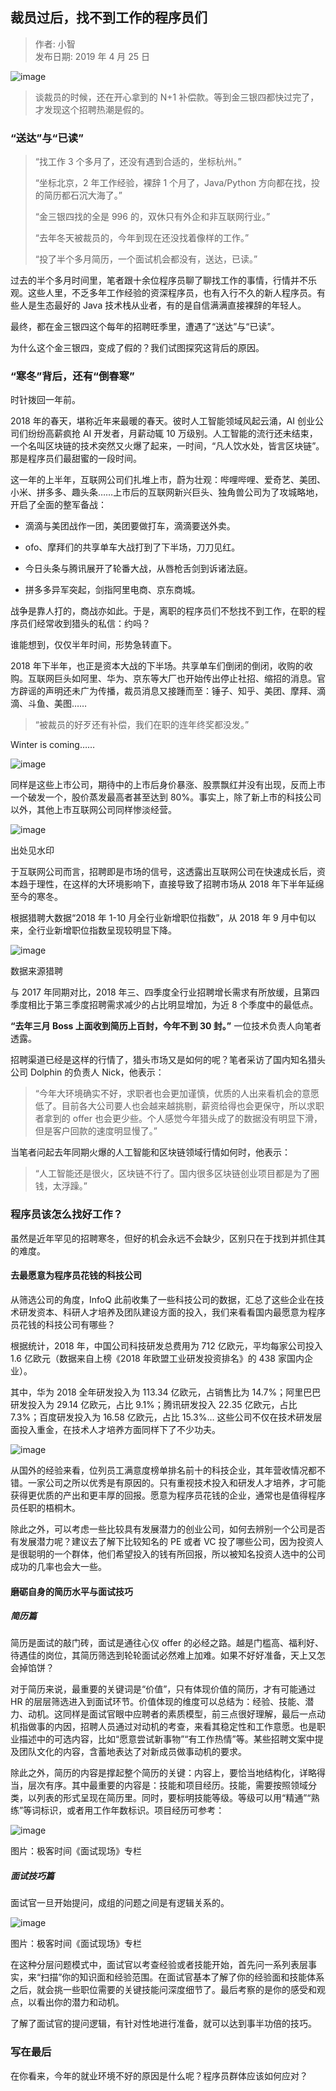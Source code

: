 ## 裁员过后，找不到工作的程序员们  

> 作者: 小智  
> 发布日期: 2019 年 4 月 25 日  

![image](images/1904-cyghzbdgzdcxym-0.jpeg)

> 谈裁员的时候，还在开心拿到的 N+1 补偿款。等到金三银四都快过完了，才发现这个招聘热潮是假的。

### “送达”与“已读”

> “找工作 3 个多月了，还没有遇到合适的，坐标杭州。”
>
> “坐标北京，2 年工作经验，裸辞 1 个月了，Java/Python 方向都在找，投的简历都石沉大海了。”
>
> “金三银四找的全是 996 的，双休只有外企和非互联网行业。”
>
> “去年冬天被裁员的，今年到现在还没找着像样的工作。”
>
> “投了半个多月简历，一个面试机会都没有，送达，已读。”

过去的半个多月时间里，笔者跟十余位程序员聊了聊找工作的事情，行情并不乐观。这些人里，不乏多年工作经验的资深程序员，也有入行不久的新人程序员。有些人是生态最好的 Java 技术栈从业者，有的是自信满满直接裸辞的年轻人。

最终，都在金三银四这个每年的招聘旺季里，遭遇了“送达”与“已读”。

为什么这个金三银四，变成了假的？我们试图探究这背后的原因。

### “寒冬”背后，还有“倒春寒”

时针拨回一年前。

2018 年的春天，堪称近年来最暖的春天。彼时人工智能领域风起云涌，AI 创业公司们纷纷高薪疯抢 AI 开发者，月薪动辄 10 万级别。人工智能的流行还未结束，一个名叫区块链的技术突然又火爆了起来，一时间，“凡人饮水处，皆言区块链”。那是程序员们最甜蜜的一段时间。

这一年的上半年，互联网公司们扎堆上市，蔚为壮观：哔哩哔哩、爱奇艺、美团、小米、拼多多、趣头条……上市后的互联网新兴巨头、独角兽公司为了攻城略地，开启了全面的整军备战：

* 滴滴与美团战作一团，美团要做打车，滴滴要送外卖。

* ofo、摩拜们的共享单车大战打到了下半场，刀刀见红。

* 今日头条与腾讯展开了轮番大战，从唇枪舌剑到诉诸法庭。

* 拼多多异军突起，剑指阿里电商、京东商城。

战争是靠人打的，商战亦如此。于是，离职的程序员们不愁找不到工作，在职的程序员们经常收到猎头的私信：约吗？

谁能想到，仅仅半年时间，形势急转直下。

2018 年下半年，也正是资本大战的下半场。共享单车们倒闭的倒闭，收购的收购。互联网巨头如阿里、华为、京东等大厂也开始传出停止社招、缩招的消息。官方辟谣的声明还未广为传播，裁员消息又接踵而至：锤子、知乎、美团、摩拜、滴滴、斗鱼、美图……

> “被裁员的好歹还有补偿，我们在职的连年终奖都没发。”

Winter is coming……

![image](images/1904-cyghzbdgzdcxym-1.png)

同样是这些上市公司，期待中的上市后身价暴涨、股票飘红并没有出现，反而上市一个破发一个，股价蒸发最高者甚至达到 80%。事实上，除了新上市的科技公司以外，其他上市互联网公司同样惨淡经营。

![image](images/1904-cyghzbdgzdcxym-2.png)

出处见水印

于互联网公司而言，招聘即是市场的信号，这透露出互联网公司在快速成长后，资本趋于理性，在这样的大环境影响下，直接导致了招聘市场从 2018 年下半年延绵至今的寒冬。

根据猎聘大数据“2018 年 1-10 月全行业新增职位指数”，从 2018 年 9 月中旬以来，全行业新增职位指数呈现较明显下降。

![image](images/1904-cyghzbdgzdcxym-3.png)

数据来源猎聘

与 2017 年同期对比，2018 年三、四季度全行业招聘增长需求有所放缓，且第四季度相比于第三季度招聘需求减少的占比明显增加，为近 8 个季度中的最低点。

**“去年三月 Boss 上面收到简历上百封，今年不到 30 封。”** 一位技术负责人向笔者透露。

招聘渠道已经是这样的行情了，猎头市场又是如何的呢？笔者采访了国内知名猎头公司 Dolphin 的负责人 Nick，他表示：

> “今年大环境确实不好，求职者也会更加谨慎，优质的人出来看机会的意愿低了。目前各大公司要人也会越来越挑剔，薪资给得也会更保守，所以求职者拿到的 offer 也会更少些。个人感觉今年猎头成了的数据没有明显下滑，但是客户回款的速度明显慢了。”

当笔者问起去年同期火爆的人工智能和区块链领域行情如何时，他表示：

> “人工智能还是很火，区块链不行了。国内很多区块链创业项目都是为了圈钱，太浮躁。”

### 程序员该怎么找好工作？

虽然是近年罕见的招聘寒冬，但好的机会永远不会缺少，区别只在于找到并抓住其的难度。

#### 去最愿意为程序员花钱的科技公司

从筛选公司的角度，InfoQ 此前收集了一些科技公司的数据，汇总了这些企业在技术研发资本、科研人才培养及团队建设方面的投入，我们来看看国内最愿意为程序员花钱的科技公司有哪些？

根据统计，2018 年，中国公司科技研发总费用为 712 亿欧元，平均每家公司投入 1.6 亿欧元（数据来自上榜《2018 年欧盟工业研发投资排名》的 438 家国内企业）。

其中，华为 2018 全年研发投入为 113.34 亿欧元，占销售比为 14.7%；阿里巴巴研发投入为 29.14 亿欧元，占比 9.1%；腾讯研发投入 22.35 亿欧元，占比 7.3%；百度研发投入为 16.58 亿欧元，占比 15.3%… 这些公司不仅在技术研发层面投入重金，在技术人才培养方面同样下了不少功夫。

![image](images/1904-cyghzbdgzdcxym-4.png)

从国外的经验来看，位列员工满意度榜单排名前十的科技企业，其年营收情况都不错。一家公司之所以优秀是有原因的。只有重视技术投入和研发人才培养，才可能获得更优质的产出和更丰厚的回报。愿意为程序员花钱的企业，通常也是值得程序员任职的梧桐木。

除此之外，可以考虑一些比较具有发展潜力的创业公司，如何去辨别一个公司是否有发展潜力呢？建议去了解下比较知名的 PE 或者 VC 投了哪些公司，因为投资人是很聪明的一个群体，他们希望投入的钱有所回报，所以被知名投资人选中的公司成功的几率也会大一些。

#### 磨砺自身的简历水平与面试技巧

##### 简历篇

简历是面试的敲门砖，面试是通往心仪 offer 的必经之路。越是门槛高、福利好、待遇佳的岗位，其简历筛选到轮轮面试必然难上加难。如果不好好准备，天上又怎会掉馅饼？

对于简历来说，最重要的关键词是“价值”，只有体现价值的简历，才有可能通过 HR 的层层筛选进入到面试环节。价值体现的维度可以总结为：经验、技能、潜力、动机。这同样是面试官眼中应聘者的素质模型，前三点很好理解，最后一点动机指做事的内因，招聘人员通过对动机的考查，来看其稳定性和工作意愿。也是职业描述中的可选内容，比如“愿意尝试新事物”“有工作热情”等。某些招聘文案中提及团队文化的内容，含蓄地表达了对新成员做事动机的要求。

除此之外，简历的内容是撑起整个简历的关键：内容上，要恰当地结构化，详略得当，层次有序。其中最重要的内容是：技能和项目经历。技能，需要按照领域分类，以列表的形式呈现在简历里。同时，要标明技能等级。等级可以用“精通”“熟练”等词标识，或者用工作年数标识。项目经历可参考：

![image](images/1904-cyghzbdgzdcxym-5.png)

图片：极客时间《面试现场》专栏

##### 面试技巧篇

面试官一旦开始提问，成组的问题之间是有逻辑关系的。

![image](images/1904-cyghzbdgzdcxym-6.png)

图片：极客时间《面试现场》专栏

在这种分层问题模式中，面试官以考查经验或者技能开始，首先问一系列表层事实，来“扫描”你的知识面和经验范围。在面试官基本了解了你的经验面和技能体系之后，就会挑一些职位需要的关键技能问深度细节了。最后考察的是你的感受和观点，以看出你的潜力和动机。

了解了面试官的提问逻辑，有针对性地进行准备，就可以达到事半功倍的技巧。

### 写在最后

在你看来，今年的就业环境不好的原因是什么呢？程序员群体应该如何应对？
